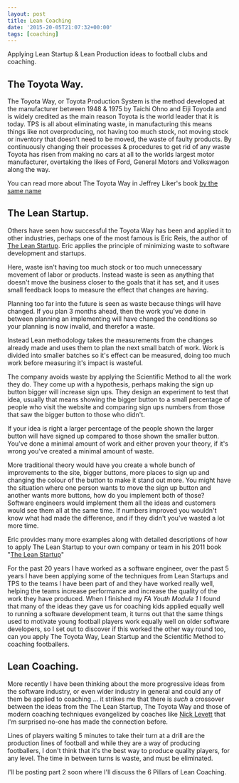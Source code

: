 ```yaml
---
layout: post
title: Lean Coaching
date: '2015-20-05T21:07:32+00:00'
tags: [coaching]
---
```

Applying Lean Startup & Lean Production ideas to football clubs and coaching.

## The Toyota Way.

The Toyota Way, or Toyota Production System is the method developed at the manufacturer between 1948 & 1975 by Taichi Ohno and Eiji Toyoda and is widely credited as the main reason Toyota is the world leader that it is today. TPS is all about eliminating waste, in manufacturing this means things like not overproducing, not having too much stock, not moving stock or inventory that doesn't need to be moved, the waste of faulty products. By continuously changing their processes & procedures to get rid of any waste Toyota has risen from making no cars at all to the worlds largest motor manufacturer, overtaking the likes of Ford, General Motors and Volkswagon along the way.

You can read more about The Toyota Way in Jeffrey Liker's book [by the same name](http://www.amazon.co.uk/gp/product/0071392319/ref=as_li_tl?ie=UTF8&camp=1634&creative=19450&creativeASIN=0071392319&linkCode=as2&tag=stuartgricom-21&linkId=JRNOOC4FX4V425PF)

## The Lean Startup.

Others have seen how successful the Toyota Way has been and applied it to other industries, perhaps one of the most famous is Eric Reis, the author of [The Lean Startup](http://www.amazon.co.uk/gp/product/0670921602/ref=as_li_tl?ie=UTF8&camp=1634&creative=19450&creativeASIN=0670921602&linkCode=as2&tag=stuartgricom-21&linkId=7YEY4DIRAJ554POR). Eric applies the principle of minimizing waste to software development and startups. 

Here, waste isn't having too much stock or too much unnecessary movement of labor or products. Instead waste is seen as anything that doesn't move the business closer to the goals that it has set, and it uses small feedback loops to measure the effect that changes are having. 

Planning too far into the future is seen as waste because things will have changed. If you plan 3 months ahead, then the work you've done in between planning an implementing will have changed the conditions so your planning is now invalid, and therefor a waste.

Instead Lean methodology takes the measurements from the changes already made and uses them to plan the next small batch of work. Work is divided into smaller batches so it's effect can be measured, doing too much work before measuring it's impact is wasteful. 

The company avoids waste by applying the Scientific Method to all the work they do. They come up with a hypothesis, perhaps making the sign up button bigger will increase sign ups. They design an experiment to test that idea, usually that means showing the bigger button to a small percentage of people who visit the website and comparing sign ups numbers from those that saw the bigger button to those who didn't.

If your idea is right a larger percentage of the people shown the larger button will have signed up compared to those shown the smaller button. You've done a minimal amount of work and either proven your theory, if it's wrong you've created a minimal amount of waste. 

More traditional theory would have you create a whole bunch of improvements to the site, bigger buttons, more places to sign up and changing the colour of the button to make it stand out more. You might have the situation where one person wants to move the sign up button and another wants more buttons, how do you implement both of those? Software engineers would implement them all the ideas and customers would see them all at the same time. If numbers improved you wouldn't know what had made the difference, and if they didn't you've wasted a lot more time.

Eric provides many more examples along with detailed descriptions of how to apply The Lean Startup to your own company or team in his 2011 book "[The Lean Startup](http://www.amazon.co.uk/gp/product/0670921602/ref=as_li_tl?ie=UTF8&camp=1634&creative=19450&creativeASIN=0670921602&linkCode=as2&tag=stuartgricom-21&linkId=7YEY4DIRAJ554POR)"

For the past 20 years I have worked as a software engineer, over the past 5 years I have been applying some of the techniques from Lean Startups and TPS to the teams I have been part of and they have worked really well, helping the teams increase performance and increase the quality of the work they have produced. When I finished my *FA Youth Module 1* I found that many of the ideas they gave us for coaching kids applied equally well to running a software development team, it turns out that the same things used to motivate young football players work equally well on older software developers, so I set out to discover if this worked the other way round too, can you apply The Toyota Way, Lean Startup and the Scientific Method to coaching footballers.

## Lean Coaching.

More recently I have been thinking about the more progressive ideas from the software industry, or even wider industry in general and could any of them be applied to coaching ... it strikes me that there is *such* a crossover between the ideas from the The Lean Startup, The Toyota Way and those of modern coaching techniques evangelized by coaches like [Nick Levett](https://twitter.com/nlevett) that I'm surprised no-one has made the connection before.

Lines of players waiting 5 minutes to take their turn at a drill are the production lines of football and while they are a way of producing footballers, I don't think that it's the best way to produce quality players, for any level. The time in between turns is waste, and must be eliminated.

I'll be posting part 2 soon where I'll discuss the 6 Pillars of Lean Coaching.
